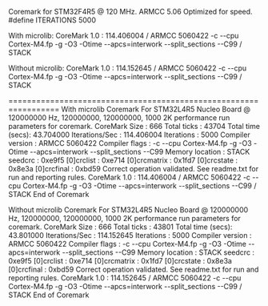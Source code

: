 Coremark for STM32F4R5 @ 120 MHz.
ARMCC 5.06 Optimized for speed.
#define ITERATIONS	5000

With microlib:
CoreMark 1.0 : 114.406004 / ARMCC 5060422 -c --cpu Cortex-M4.fp -g -O3 -Otime --apcs=interwork --split_sections --C99 / STACK

Without microlib:
CoreMark 1.0 : 114.152645 / ARMCC 5060422 -c --cpu Cortex-M4.fp -g -O3 -Otime --apcs=interwork --split_sections --C99 / STACK

=================================================================
With microlib
Coremark For STM32L4R5 Nucleo Board @ 120000000 Hz, 120000000, 120000000, 1000
2K performance run parameters for coremark.
CoreMark Size    : 666
Total ticks      : 43704
Total time (secs): 43.704000
Iterations/Sec   : 114.406004
Iterations       : 5000
Compiler version : ARMCC 5060422
Compiler flags   : -c --cpu Cortex-M4.fp -g -O3 -Otime --apcs=interwork --split_sections --C99
Memory location  : STACK
seedcrc          : 0xe9f5
[0]crclist       : 0xe714
[0]crcmatrix     : 0x1fd7
[0]crcstate      : 0x8e3a
[0]crcfinal      : 0xbd59
Correct operation validated. See readme.txt for run and reporting rules.
CoreMark 1.0 : 114.406004 / ARMCC 5060422 -c --cpu Cortex-M4.fp -g -O3 -Otime --apcs=interwork --split_sections --C99 / STACK
End of Coremark

Without microlib
Coremark For STM32L4R5 Nucleo Board @ 120000000 Hz, 120000000, 120000000, 1000
2K performance run parameters for coremark.
CoreMark Size    : 666
Total ticks      : 43801
Total time (secs): 43.801000
Iterations/Sec   : 114.152645
Iterations       : 5000
Compiler version : ARMCC 5060422
Compiler flags   : -c --cpu Cortex-M4.fp -g -O3 -Otime --apcs=interwork --split_sections --C99
Memory location  : STACK
seedcrc          : 0xe9f5
[0]crclist       : 0xe714
[0]crcmatrix     : 0x1fd7
[0]crcstate      : 0x8e3a
[0]crcfinal      : 0xbd59
Correct operation validated. See readme.txt for run and reporting rules.
CoreMark 1.0 : 114.152645 / ARMCC 5060422 -c --cpu Cortex-M4.fp -g -O3 -Otime --apcs=interwork --split_sections --C99 / STACK
End of Coremark

